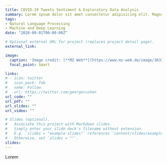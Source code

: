 ```yaml
---
title: COVID-19 Tweets Sentiment & Exploratory Data Analysis
summary: Lorem ipsum dolor sit amet consectetur adipisicing elit. Magnam, eius.
tags:
- Natural Language Processing
- Machine and Deep Learning
date: "2020-09-01T00:00:00Z"

# Optional external URL for project (replaces project detail page).
external_link: 

image:
  caption: 'Image credit: [**MZ Web**](https://www.mz-web.de/image/36334534/2x1/940/470/5c88f8dfe6f930ff2a8d4352e9313d17/or/b-coronavirus.jpg)'
  focal_point: Smart

links:
# - icon: twitter
#   icon_pack: fab
#   name: Follow
#   url: https://twitter.com/georgecushen
url_code: ""
url_pdf: ""
url_slides: ""
url_video: ""

# Slides (optional).
#   Associate this project with Markdown slides.
#   Simply enter your slide deck's filename without extension.
#   E.g. `slides = "example-slides"` references `content/slides/example-slides.md`.
#   Otherwise, set `slides = ""`.
slides: 
---
```


Lorem